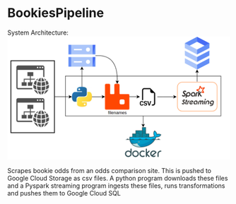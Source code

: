 # BookiesPipeline

System Architecture:
<img src="https://github.com/davidliebs/BookiesPipeline/blob/main/systems-architecture.png"></img>

Scrapes bookie odds from an odds comparison site. This is pushed to Google Cloud Storage as csv files. A python program downloads these files and a Pyspark streaming program ingests these files, runs transformations and pushes them to Google Cloud SQL
